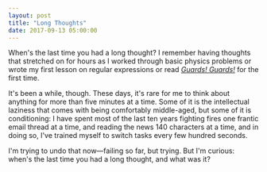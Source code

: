```yaml
---
layout: post
title: "Long Thoughts"
date: 2017-09-13 05:00:00
---
```


When's the last time you had a long thought?
I remember having thoughts that stretched on for hours
as I worked through basic physics problems
or wrote my first lesson on regular expressions
or read *[Guards! Guards!](https://www.amazon.com/Guards-Playtext-Discworld-Pratchett-1997-05-01/dp/B01K0UFJA0/r)*
for the first time.

It's been a while, though.
These days,
it's rare for me to think about anything for more than five minutes at a time.
Some of it is the intellectual laziness that comes with being comfortably middle-aged,
but some of it is conditioning:
I have spent most of the last ten years fighting fires one frantic email thread at a time,
and reading the news 140 characters at a time,
and in doing so,
I've trained myself to switch tasks every few hundred seconds.

I'm trying to undo that now&mdash;failing so far, but trying.
But I'm curious:
when's the last time you had a long thought,
and what was it?
